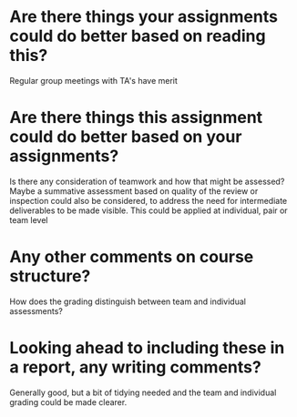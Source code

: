 # Are there things your assignments could do better based on reading this?
Regular group meetings with TA's have merit
# Are there things this assignment could do better based on your assignments?
Is there any consideration of teamwork and how that might be assessed?  Maybe a summative assessment based on quality of the review or inspection could also be considered, to address the need for intermediate deliverables to be made visible.  This could be applied at individual, pair or team level
# Any other comments on course structure?
How does the grading distinguish between team and individual assessments?
# Looking ahead to including these in a report, any writing comments?
Generally good, but a bit of tidying needed and the team and individual grading could be made clearer. 
